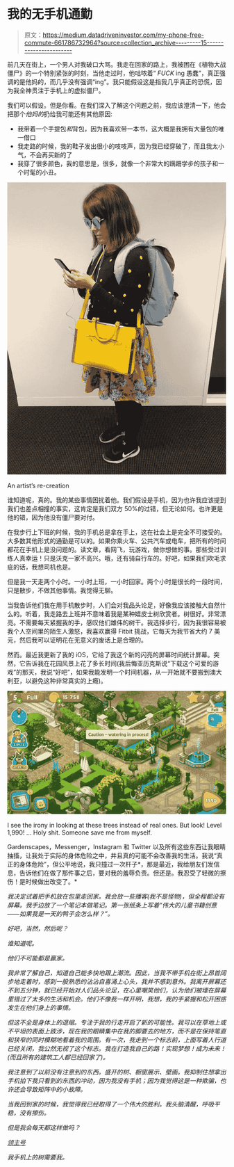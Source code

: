 # 我的无手机通勤

> 原文：<https://medium.datadriveninvestor.com/my-phone-free-commute-661786732964?source=collection_archive---------15----------------------->

前几天在街上，一个男人对我破口大骂。我走在回家的路上，我被困在《植物大战僵尸》的一个特别紧张的时刻，当他走过时，他咕哝着“ *FUCK* ing 愚蠢”，真正强调的是他妈的，而几乎没有强调“ing”。我只能假设这是指我几乎真正的恐慌，因为我全神贯注于手机上的虚拟僵尸。

我们可以假设。但是你看。在我们深入了解这个问题之前，我应该澄清一下，他会把那个*他妈的*扔给我可能还有其他原因:

*   我带着一个手提包*和*背包，因为我喜欢带一本书，这大概是我拥有大量包的唯一借口
*   我走路的时候，我的鞋子发出很小的吱吱声，因为我已经穿破了，而且我太小气，不会再买新的了
*   我穿了很多颜色，我的意思是，很多，就像一个非常大的蹒跚学步的孩子和一个时髦的小丑。

![](img/0eb6887757d69f88937ead969668b878.png)

An artist’s re-creation

谁知道呢，真的。我的某些事情困扰着他。我们假设是手机，因为也许我应该提到我们也差点相撞的事实，这肯定是我们双方 50%的过错，但无论如何。也许更是他的错，因为他没有僵尸要对付。

在我步行上下班的时候，我的手机总是拿在手上，这在社会上是完全不可接受的。大多数其他形式的通勤是可以的。如果你乘火车、公共汽车或电车，把所有的时间都花在手机上是没问题的。读文章，看网飞，玩游戏，做你想做的事。那些受过训练人真幸运！只是沃克一家不高兴。哦，还有骑自行车的。好吧，如果我们吹毛求疵的话，我想司机也是。

但是我一天走两个小时。一小时上班，一小时回家。两个小时是很长的一段时间，只是散步，不做其他事情。我觉得无聊。

当我告诉他们我在用手机散步时，人们会对我品头论足，好像我应该接触大自然什么的。听着，我走路去上班并不意味着我是某种嬉皮士树欣赏者。树很好。非常漂亮。不需要每天紧握我的手，感叹他们雄伟的树干。我选择步行，因为我很容易被我个人空间里的陌生人激怒，我喜欢赢得 Fitbit 挑战，它每天为我节省大约 7 美元，然后我可以证明花在无意义的废话上是合理的。

然而。最近我更新了我的 iOS，它给了我这个新的闪亮的屏幕时间统计屏幕。突然，它告诉我在花园风景上花了多长时间(我后悔亚历克斯说“下载这个可爱的游戏”的那天，我说“好吧”，如果我能发明一个时间机器，从一开始就不要搬到澳大利亚，以避免这种非常真实的上瘾)。

![](img/11d7d145fbc43026303dda099df6101d.png)

I see the irony in looking at these trees instead of real ones. But look! Level 1,990! … Holy shit. Someone save me from myself.

Gardenscapes，Messenger，Instagram 和 Twitter 以及所有这些东西让我眼睛抽搐，让我处于实际的身体危险之中，并且真的可能不会改善我的生活。我说“真正的身体危险”，但公平地说，我只撞过一次杆子*，那是最近，我给朋友们发信息，告诉他们在做了那件事之后，要对我的羞辱负责。但还是。我忍受了轻微的擦伤！是时候做出改变了。*

*我决定试着把手机放在包里走回家。我会放一些播客(我不是怪物)，但全程都没有屏幕。我手边放了一个笔记本做笔记。第一张纸条上写着“伟大的儿童书籍创意——如果我是一天的鸭子会怎么样？”。*

*好吧，当然，然后呢？*

*谁知道呢。*

*他们不可能都是赢家。*

*我非常了解自己，知道自己能多快地跟上潮流。因此，当我不带手机在街上昂首阔步地走着时，感到一股熟悉的沾沾自喜涌上心头，我并不感到意外。我离开屏幕还不到五分钟，就已经开始对人们品头论足，在心里嘲笑他们，认为他们被埋在屏幕里错过了太多的生活和机会。他们不像我一样开明，我想，我的手紧握和松开困惑发生在他们身上的事情。*

*但这不全是身体上的退缩。专注于我的行走开启了新的可能性。我可以在草地上或不平坦的表面上跋涉，现在我的眼睛集中在我的脚要去的地方，而不是在保持笔直和狭窄的同时模糊地看着我的周围。有一次，我走到一个标志前，上面写着人行道已经关闭，我公然无视了这个标志。我在打造我自己的路！实现梦想！成为未来！(而且所有的建筑工人都已经回家了)。*

*我注意到了以前没有注意到的东西。盛开的树、橱窗展示、壁画。我抑制住想拿出手机拍下我只看到的东西的冲动，因为我没有手机；因为我觉得这是一种欺骗，也许还会导致矩阵中的小故障。*

*当我回到家的时候，我觉得我已经取得了一个伟大的胜利。我头脑清醒，呼吸平稳，没有擦伤。*

*但是我会每天都这样做吗？*

*[领主号](https://letsgetmilkshakes.com/2018/10/18/my-phone-free-commute/)*

*我手机上的树需要我。*